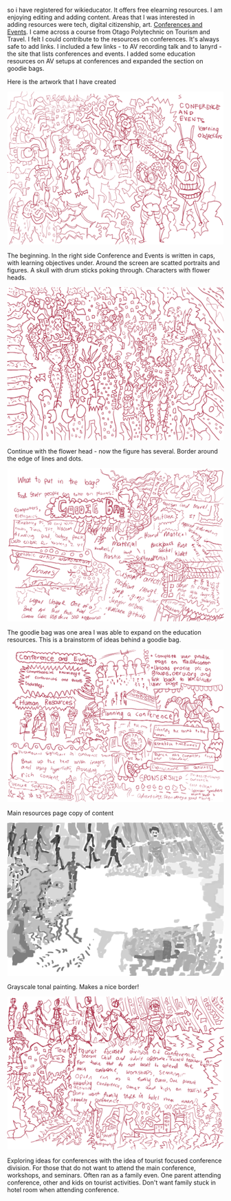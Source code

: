 so i have registered for wikieducator. It offers free elearning resources. I am enjoying editing and adding content. Areas that I was interested in  
adding resources were tech, digital citizenship, art. 
[Conferences and Events](http://wikieducator.org/Conference_and_Events). I came across a course from Otago Polytechnic on Tourism and Travel.
I felt I could contribute to the resources on conferences. It's always safe to add links. I included a few links - to AV recording talk and to 
lanyrd - the site that lists conferences and events. I added some education resources on AV setups at conferences and expanded the section on goodie
bags. 

Here is the artwork that I have created 

![confevent](/galleries/2016/05/06/confevent.png)

The beginning. In the right side Conference and Events is written in caps,
with learning objectives under. Around the screen are scatted portraits 
and figures. A skull with drum sticks poking through. Characters with 
flower heads. 

![iantcircal](/galleries/2016/05/06/giantcircal.png)

Continue with the flower head - now the figure has several. Border around
the edge of lines and dots.

![ooddieba](/galleries/2016/05/06/gooddiebag.png)

The goodie bag was one area I was able to expand on the education resources. 
This is a brainstorm of ideas behind a goodie bag. 

![huumanresotces](/galleries/2016/05/06/huumanresotces.png)

Main resources page copy of content 

![touristconf-grayscale](/galleries/2016/05/06/touristconf-grayscale.png)

Grayscale tonal painting. Makes a nice border!

![touristconf](/galleries/2016/05/06/touristconf.png)

Exploring ideas for conferences with the idea of tourist focused conference 
division. For those that do not want to attend the main conference, workshops,
and seminars. Often ran as a family even. One parent attending conference,
other and kids on tourist activities. 
Don't want family stuck in hotel room when attending conference. 
